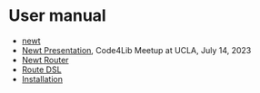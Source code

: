
# User manual

- [newt](newt.1.md)
- [Newt Presentation](newt-presentation.md), Code4Lib Meetup at UCLA, July 14, 2023
- [Newt Router](newt-router.md)
- [Route DSL](route_dsl.md)
- [Installation](INSTALL.md)
